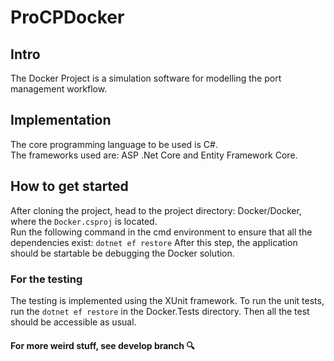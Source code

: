 # ProCPDocker
## Intro  
The Docker Project is a simulation software for modelling the port management workflow. 
## Implementation  
The core programming language to be used is C#.  
The frameworks used are: ASP .Net Core and Entity Framework Core.   
## How to get started
After cloning the project, head to the project directory: Docker/Docker, where the `Docker.csproj` is located.  
Run the following command in the cmd environment to ensure that all the dependencies exist: `dotnet ef restore`
After this step, the application should be startable be debugging the Docker solution.   
### For the testing
The testing is implemented using the XUnit framework. To run the unit tests, run the `dotnet ef restore` in the Docker.Tests directory.
Then all the test should be accessible as usual.  
#### For more weird stuff, see develop branch :mag:
